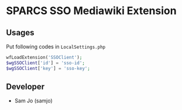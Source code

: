 # SPARCS SSO Mediawiki Extension

## Usages
Put following codes in `LocalSettings.php`
```php
wfLoadExtension('SSOClient');
$wgSSOClient['id'] = 'sso-id';
$wgSSOClient['key'] = 'sso-key';
```

## Developer
* Sam Jo (samjo)
